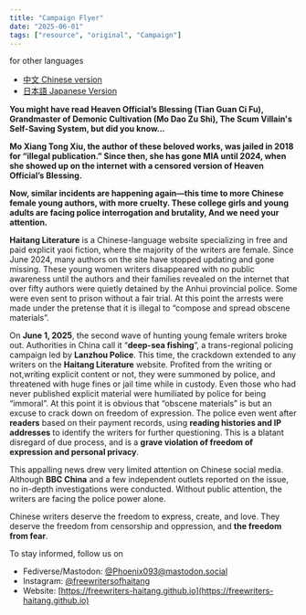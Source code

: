 ```yaml
---
title: "Campaign Flyer" 
date: "2025-06-01"
tags: ["resource", "original", "Campaign"] 
---
```


for other languages

- [中文 Chinese version](https://freewriters-haitang.github.io/posts/000010-flyer/)
- [日本語 Japanese Version](https://freewriters-haitang.github.io/japanese/posts/000010-flyer/)

**You might have read Heaven Official’s Blessing (Tian Guan Ci Fu), Grandmaster of Demonic Cultivation (Mo Dao Zu Shi), The Scum Villain's Self-Saving System, but did you know...**

**Mo Xiang Tong Xiu, the author of these beloved works, was jailed in 2018 for “illegal publication.” 
Since then, she has gone MIA until 2024, when she showed up on the internet with a censored version of Heaven Official’s Blessing.**

**Now, similar incidents are happening again—this time to more Chinese female young authors, with more cruelty. These college girls and young adults are facing police interrogation and brutality, And we need your attention.**

**Haitang Literature** is a Chinese-language website specializing in free and paid explicit yaoi fiction, where the majority of the writers are female. Since June 2024, many authors on the site have stopped updating and gone missing. These young women writers disappeared with no public awareness until the authors and their families revealed on the internet that over fifty authors were quietly detained by the Anhui provincial police. Some were even sent to prison without a fair trial. At this point the arrests were made under the pretense that it is illegal to “compose and spread obscene materials”.

On **June 1, 2025**, the second wave of hunting young female writers broke out. Authorities in China call it “**deep-sea fishing**”, a trans-regional policing campaign led by **Lanzhou Police**. This time, the crackdown extended to any writers on the **Haitang Literature** website. Profited from the writing or not,writing explicit content or not, they were summoned by police, and threatened with huge fines or jail time while in custody. Even those who had never published explicit material were humiliated by police for being “immoral”. At this point it is obvious that “obscene materials” is but an excuse to crack down on freedom of expression. The police even went after **readers** based on their payment records, using **reading histories and IP addresses** to identify the writers for further questioning. This is a blatant disregard of due process, and is a **grave violation of freedom of expression and personal privacy**.

This appalling news drew very limited attention on Chinese social media. Although **BBC China** and a few independent outlets reported on the issue, no in-depth investigations were conducted. Without public attention, the writers are facing the police power alone. 

Chinese writers deserve the freedom to express, create, and love. They deserve the freedom from censorship and oppression, and **the freedom from fear**.

To stay informed, follow us on 

- Fediverse/Mastodon: [@Phoenix093@mastodon.social](https://mastodon.social/@Phoenix093)
- Instagram: [@freewritersofhaitang](https://www.instagram.com/freewritersofhaitang/)
- Website: [https://freewriters-haitang.github.io](https://freewriters-haitang.github.io)
